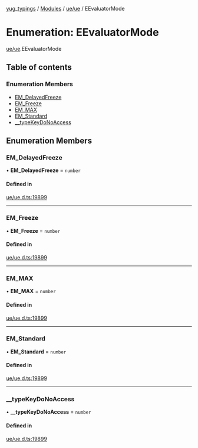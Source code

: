 [yug_typings](../README.md) / [Modules](../modules.md) / [ue/ue](../modules/ue_ue.md) / EEvaluatorMode

# Enumeration: EEvaluatorMode

[ue/ue](../modules/ue_ue.md).EEvaluatorMode

## Table of contents

### Enumeration Members

- [EM\_DelayedFreeze](ue_ue.EEvaluatorMode.md#em_delayedfreeze)
- [EM\_Freeze](ue_ue.EEvaluatorMode.md#em_freeze)
- [EM\_MAX](ue_ue.EEvaluatorMode.md#em_max)
- [EM\_Standard](ue_ue.EEvaluatorMode.md#em_standard)
- [\_\_typeKeyDoNoAccess](ue_ue.EEvaluatorMode.md#__typekeydonoaccess)

## Enumeration Members

### EM\_DelayedFreeze

• **EM\_DelayedFreeze** = `number`

#### Defined in

[ue/ue.d.ts:19899](https://github.com/YugMetaverse/yug_typings/blob/25cad34/ue/ue.d.ts#L19899)

___

### EM\_Freeze

• **EM\_Freeze** = `number`

#### Defined in

[ue/ue.d.ts:19899](https://github.com/YugMetaverse/yug_typings/blob/25cad34/ue/ue.d.ts#L19899)

___

### EM\_MAX

• **EM\_MAX** = `number`

#### Defined in

[ue/ue.d.ts:19899](https://github.com/YugMetaverse/yug_typings/blob/25cad34/ue/ue.d.ts#L19899)

___

### EM\_Standard

• **EM\_Standard** = `number`

#### Defined in

[ue/ue.d.ts:19899](https://github.com/YugMetaverse/yug_typings/blob/25cad34/ue/ue.d.ts#L19899)

___

### \_\_typeKeyDoNoAccess

• **\_\_typeKeyDoNoAccess** = `number`

#### Defined in

[ue/ue.d.ts:19899](https://github.com/YugMetaverse/yug_typings/blob/25cad34/ue/ue.d.ts#L19899)
